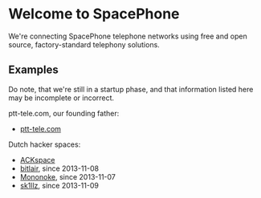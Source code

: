# Welcome to SpacePhone

We're connecting SpacePhone telephone networks using free and open source,
factory-standard telephony solutions.

## Examples

Do note, that we're still in a startup phase, and that information listed here
may be incomplete or incorrect.

ptt-tele.com, our founding father:

 *  [ptt-tele.com](/lookup/319797/)

Dutch hacker spaces:

 *  [ACKspace](/lookup/31979922)
 *  [bitlair](/lookup/31979923), since 2013-11-08
 *  [Mononoke](/lookup/31979966), since 2013-11-07
 *  [sk1llz](/lookup/31979975), since 2013-11-09
